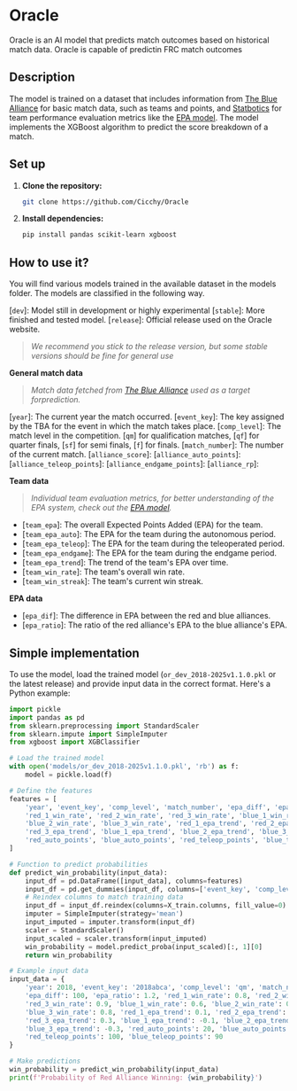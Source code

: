 # Oracle

Oracle is an AI model that predicts match outcomes based on historical match data. Oracle is capable of predictin FRC match outcomes

## Description
The model is trained on a dataset that includes information from [The Blue Alliance](https://www.thebluealliance.com/) for basic match data, such as teams and points, and [Statbotics](statbotics.io) for team performance evaluation metrics like the [EPA model](https://www.statbotics.io/blog/intro). The model implements the XGBoost algorithm to predict the score breakdown of a match.

## Set up
1.  **Clone the repository:**

    ```bash
    git clone https://github.com/Cicchy/Oracle
    ```
2.  **Install dependencies:**

    ```bash
    pip install pandas scikit-learn xgboost
    ```
## How to use it?
You will find various models trained in the available dataset in the models folder. The models are classified in the following way.

[`dev`]: Model still in development or highly experimental
[`stable`]: More finished and tested model.
[`release`]: Official release used on the Oracle website.

> *We recommend you stick to the release version, but some stable versions should be fine for general use*

**General match data**
> *Match data fetched from [The Blue Alliance](https://www.thebluealliance.com/) used as a target forprediction.*

[`year`]: The current year the match occurred.
[`event_key`]: The key assigned by the TBA for the event in which the match takes place.
[`comp_level`]: The match level in the competition. [`qm`] for qualification matches, [`qf`] for quarter finals, [`sf`] for semi finals, [`f`] for finals.
[`match_number`]: The number of the current match.
[`alliance_score`]:
[`alliance_auto_points`]:
[`alliance_teleop_points`]:
[`alliance_endgame_points`]:
[`alliance_rp`]: 

**Team data**
> *Individual team evaluation metrics, for better understanding of the EPA system, check out the [EPA model](https://www.statbotics.io/blog/intro).*
* [`team_epa`]: The overall Expected Points Added (EPA) for the team.
* [`team_epa_auto`]: The EPA for the team during the autonomous period.
* [`team_epa_teleop`]: The EPA for the team during the teleoperated period.
* [`team_epa_endgame`]: The EPA for the team during the endgame period.
* [`team_epa_trend`]: The trend of the team's EPA over time.
* [`team_win_rate`]: The team's overall win rate.
* [`team_win_streak`]: The team's current win streak.

**EPA data**

* [`epa_dif`]: The difference in EPA between the red and blue alliances.
* [`epa_ratio`]: The ratio of the red alliance's EPA to the blue alliance's EPA.


## Simple implementation

To use the model, load the trained model (`or_dev_2018-2025v1.1.0.pkl` or the latest release) and provide input data in the correct format. Here's a Python example:

```python
import pickle
import pandas as pd
from sklearn.preprocessing import StandardScaler
from sklearn.impute import SimpleImputer
from xgboost import XGBClassifier

# Load the trained model
with open('models/or_dev_2018-2025v1.1.0.pkl', 'rb') as f:
    model = pickle.load(f)

# Define the features
features = [
    'year', 'event_key', 'comp_level', 'match_number', 'epa_diff', 'epa_ratio',
    'red_1_win_rate', 'red_2_win_rate', 'red_3_win_rate', 'blue_1_win_rate',
    'blue_2_win_rate', 'blue_3_win_rate', 'red_1_epa_trend', 'red_2_epa_trend',
    'red_3_epa_trend', 'blue_1_epa_trend', 'blue_2_epa_trend', 'blue_3_epa_trend',
    'red_auto_points', 'blue_auto_points', 'red_teleop_points', 'blue_teleop_points'
]

# Function to predict probabilities
def predict_win_probability(input_data):
    input_df = pd.DataFrame([input_data], columns=features)
    input_df = pd.get_dummies(input_df, columns=['event_key', 'comp_level'], drop_first=True)
    # Reindex columns to match training data
    input_df = input_df.reindex(columns=X_train.columns, fill_value=0)
    imputer = SimpleImputer(strategy='mean')
    input_imputed = imputer.transform(input_df)
    scaler = StandardScaler()
    input_scaled = scaler.transform(input_imputed)
    win_probability = model.predict_proba(input_scaled)[:, 1][0]
    return win_probability

# Example input data
input_data = {
    'year': 2018, 'event_key': '2018abca', 'comp_level': 'qm', 'match_number': 6,
    'epa_diff': 100, 'epa_ratio': 1.2, 'red_1_win_rate': 0.8, 'red_2_win_rate': 0.7,
    'red_3_win_rate': 0.9, 'blue_1_win_rate': 0.6, 'blue_2_win_rate': 0.5,
    'blue_3_win_rate': 0.8, 'red_1_epa_trend': 0.1, 'red_2_epa_trend': -0.2,
    'red_3_epa_trend': 0.3, 'blue_1_epa_trend': -0.1, 'blue_2_epa_trend': 0.2,
    'blue_3_epa_trend': -0.3, 'red_auto_points': 20, 'blue_auto_points': 15,
    'red_teleop_points': 100, 'blue_teleop_points': 90
}

# Make predictions
win_probability = predict_win_probability(input_data)
print(f'Probability of Red Alliance Winning: {win_probability}')
